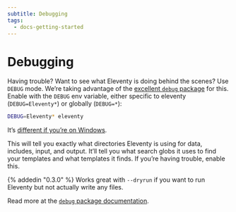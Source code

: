 ```yaml
---
subtitle: Debugging
tags:
  - docs-getting-started
---
```

# Debugging

Having trouble? Want to see what Eleventy is doing behind the scenes? Use `DEBUG` mode. We’re taking advantage of the [excellent `debug` package](https://www.npmjs.com/package/debug) for this. Enable with the `DEBUG` env variable, either specific to eleventy (`DEBUG=Eleventy*`) or globally (`DEBUG=*`):

```bash
DEBUG=Eleventy* eleventy
```

It’s [different if you’re on Windows](https://www.npmjs.com/package/debug#windows-command-prompt-notes).

This will tell you exactly what directories Eleventy is using for data, includes, input, and output. It’ll tell you what search globs it uses to find your templates and what templates it finds. If you’re having trouble, enable this.

{% addedin "0.3.0" %} Works great with `--dryrun` if you want to run Eleventy but not actually write any files.

Read more at the [`debug` package documentation](https://www.npmjs.com/package/debug).
